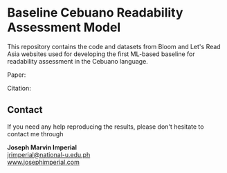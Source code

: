 # Baseline Cebuano Readability Assessment Model

This repository contains the code and datasets from Bloom and Let's Read Asia websites used for developing the first ML-based baseline for readability assessment in the Cebuano language.

Paper: 

Citation:


## Contact

If you need any help reproducing the results, please don't hesitate to contact me through

**Joseph Marvin Imperial** <br/>
jrimperial@national-u.edu.ph <br/>
www.josephimperial.com 

